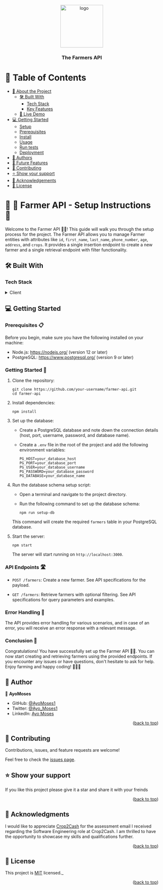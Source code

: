 <a name="readme-top"></a>

<div align="center">

  <img src="assets/farmersa.png" alt="logo" width="140"  height="auto" />
  <br/>

  <h3><b>The Farmers API</b></h3>

</div>

<!-- TABLE OF CONTENTS -->

# 📗 Table of Contents

- [📖 About the Project](#about-project)
  - [🛠 Built With](#built-with)
    - [Tech Stack](#tech-stack)
    - [Key Features](#key-features)
  - [🚀 Live Demo](#live-demo)
- [💻 Getting Started](#getting-started)
  - [Setup](#setup)
  - [Prerequisites](#prerequisites)
  - [Install](#install)
  - [Usage](#usage)
  - [Run tests](#run-tests)
  - [Deployment](#triangular_flag_on_post-deployment)
- [👥 Authors](#authors)
- [🔭 Future Features](#future-features)
- [🤝 Contributing](#contributing)
- [⭐️ Show your support](#support)
- [🙏 Acknowledgements](#acknowledgements)
- [📝 License](#license)


# 📖 🌱 Farmer API - Setup Instructions 🚀 <a name="about-project"></a>

Welcome to the Farmer API 🌽🚜! This guide will walk you through the setup process for the project. The Farmer API allows you to manage Farmer entities with attributes like `id`, `first_name`, `last_name`, `phone_number`, `age`, `address`, and `crops`. It provides a single insertion endpoint to create a new farmer and a single retrieval endpoint with filter functionality.


## 🛠 Built With <a name="built-with"></a>

### Tech Stack <a name="tech-stack"></a>

<details>
  <summary>Client</summary>
  <ul>
    <li><a href="#">Node JS</a></li>
    <li><a href="#">PostgreSQL</a></li>
  </ul>
</details>


## 💻 Getting Started <a name="getting-started"></a>

### Prerequisites 📋

Before you begin, make sure you have the following installed on your machine:

- Node.js: https://nodejs.org/ (version 12 or later)
- PostgreSQL: https://www.postgresql.org/ (version 9 or later)

### Getting Started 🏁

1. Clone the repository:

   ```
   git clone https://github.com/your-username/farmer-api.git
   cd farmer-api
   ```

2. Install dependencies:

   ```
   npm install
   ```

3. Set up the database:

   - Create a PostgreSQL database and note down the connection details (host, port, username, password, and database name).

   - Create a `.env` file in the root of the project and add the following environment variables:

     ```
     PG_HOST=your_database_host
     PG_PORT=your_database_port
     PG_USER=your_database_username
     PG_PASSWORD=your_database_password
     PG_DATABASE=your_database_name
     ```

4. Run the database schema setup script:

   - Open a terminal and navigate to the project directory.

   - Run the following command to set up the database schema:

     ```
     npm run setup-db
     ```

   This command will create the required `farmers` table in your PostgreSQL database.

5. Start the server:

   ```
   npm start
   ```

   The server will start running on `http://localhost:3000`.

### API Endpoints 🛣️

- `POST /farmers`: Create a new farmer. See API specifications for the payload.

- `GET /farmers`: Retrieve farmers with optional filtering. See API specifications for query parameters and examples.

### Error Handling 🚫

The API provides error handling for various scenarios, and in case of an error, you will receive an error response with a relevant message.

### Conclusion 🏁

Congratulations! You have successfully set up the Farmer API 🌽🚜. You can now start creating and retrieving farmers using the provided endpoints. If you encounter any issues or have questions, don't hesitate to ask for help. Enjoy farming and happy coding! 🌾🚀🌟



## 👥 Author <a name="authors"></a>

👤 **AyoMoses**

- GitHub: [@AyoMoses1](https://github.com/AyoMoses1)
- Twitter: [@Ayo_Moses1](https://twitter.com/Ayo_Moses1)
- LinkedIn: [Ayo Moses](https://www.linkedin.com/in/ayo-moses-493946184/)

<p align="right">(<a href="#readme-top">back to top</a>)</p>


## 🤝 Contributing <a name="contributing"></a>

Contributions, issues, and feature requests are welcome!

Feel free to check the [issues page](../../issues/).

## ⭐️ Show your support <a name="support"></a>

If you like this project please give it a star and share it with your freinds 

<p align="right">(<a href="#readme-top">back to top</a>)</p>


## 🙏 Acknowledgments <a name="acknowledgements"></a>

I would like to appreciate [Crop2Cash](https://www.crop2cash.com.ng/) for the assessment email I received regarding the Software Engineering role at Crop2Cash. I am thrilled to have the opportunity to showcase my skills and qualifications further.


<p align="right">(<a href="#readme-top">back to top</a>)</p>

## 📝 License <a name="license"></a>

This project is [MIT](./LICENSE) licensed._

<p align="right">(<a href="#readme-top">back to top</a>)</p>